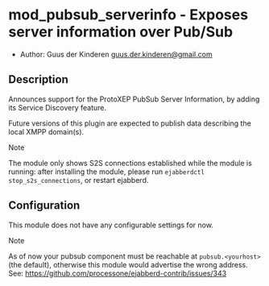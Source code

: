 mod_pubsub_serverinfo - Exposes server information over Pub/Sub
==============================================================

* Author: Guus der Kinderen <guus.der.kinderen@gmail.com>

Description
-----------

Announces support for the ProtoXEP PubSub Server Information, by adding
its Service Discovery feature.

Future versions of this plugin are expected to publish data describing
the local XMPP domain(s).

> [!NOTE]
> The module only shows S2S connections established while the module is running:
> after installing the module, please run `ejabberdctl stop_s2s_connections`, or
> restart ejabberd.

Configuration
-------------

This module does not have any configurable settings for now.

> [!NOTE] 
> As of now your pubsub component must be reachable at `pubsub.<yourhost>` (the
> default), otherwise this module would advertise the wrong address.
> See: https://github.com/processone/ejabberd-contrib/issues/343
